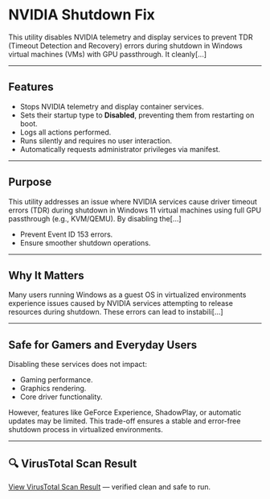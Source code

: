 # NVIDIA Shutdown Fix

This utility disables NVIDIA telemetry and display services to prevent TDR (Timeout Detection and Recovery) errors during shutdown in Windows virtual machines (VMs) with GPU passthrough. It cleanly[...]  

---

## Features
- Stops NVIDIA telemetry and display container services.
- Sets their startup type to **Disabled**, preventing them from restarting on boot.
- Logs all actions performed.
- Runs silently and requires no user interaction.
- Automatically requests administrator privileges via manifest.

---

## Purpose
This utility addresses an issue where NVIDIA services cause driver timeout errors (TDR) during shutdown in Windows 11 virtual machines using full GPU passthrough (e.g., KVM/QEMU). By disabling the[...]  

- Prevent Event ID 153 errors.
- Ensure smoother shutdown operations.

---

## Why It Matters
Many users running Windows as a guest OS in virtualized environments experience issues caused by NVIDIA services attempting to release resources during shutdown. These errors can lead to instabili[...]  

---

## Safe for Gamers and Everyday Users
Disabling these services does not impact:
- Gaming performance.
- Graphics rendering.
- Core driver functionality.

However, features like GeForce Experience, ShadowPlay, or automatic updates may be limited. This trade-off ensures a stable and error-free shutdown process in virtualized environments.

---

## 🔍 VirusTotal Scan Result
[View VirusTotal Scan Result](https://www.virustotal.com/gui/file/364f83c1be3d733a81963229c175ec6321b69b2a2f8a7d50949614c5b19dc588) — verified clean and safe to run.
